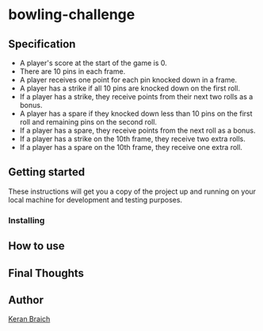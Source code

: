 # bowling-challenge

## Specification

* A player's score at the start of the game is 0.
* There are 10 pins in each frame.
* A player receives one point for each pin knocked down in a frame.
* A player has a strike if all 10 pins are knocked down on the first roll.
* If a player has a strike, they receive points from their next two rolls as a bonus.
* A player has a spare if they knocked down less than 10 pins on the first roll and remaining pins on the second roll.
* If a player has a spare, they receive points from the next roll as a bonus.
* If a player has a strike on the 10th frame, they receive two extra rolls.
* If a player has a spare on the 10th frame, they receive one extra roll.

## Getting started

These instructions will get you a copy of the project up and running on your local machine for development and testing purposes.

### Installing

## How to use

## Final Thoughts

## Author

[Keran Braich](https://github.com/ker-an)
